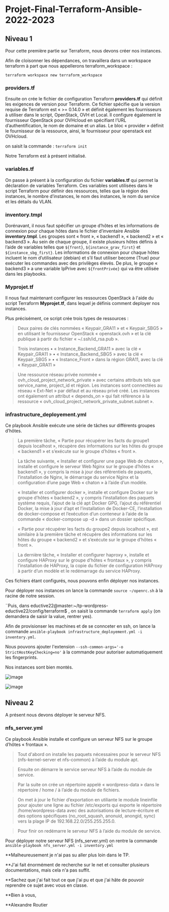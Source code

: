 # Projet-Final-Terraform-Ansible-2022-2023

## Niveau 1

Pour cette première partie sur Terraform, nous devons créer nos instances. 

Afin de cloisonner les dépendances, on travaillera dans un workspace terraform à part que nous appellerons terraform_workspace :

`terraform workspace new terraform_workspace`

### providers.tf

Ensuite on crée le fichier de configuration Terraform **providers.tf** qui définit les exigences de version pour Terraform. 
Ce fichier spécifie que la version requise de Terraform est « >= 0.14.0 » et définit également les fournisseurs à utiliser dans le script, OpenStack, OVH et Local. 
Il configure également le fournisseur OpenStack pour OVHcloud en spécifiant l’URL d’authentification, le nom de domaine et un alias.
Le bloc « provider » définit le fournisseur de la ressource, ainsi, le fournisseur pour openstack est OVHcloud.

on saisit la commande : `terraform init`

Notre Terraform est à présent initialisé.

### variables.tf

On passe à présent à la configuration du fichier **variables.tf** qui permet la déclaration de variables Terraform. 
Ces variables sont utilisées dans le script Terraform pour définir des ressources, telles que la région des instances, le nombre d’instances, le nom des instances, le nom du service et les détails du VLAN.


### inventory.tmpl

Dorénavant, il nous faut spécifier un groupe d’hôtes et les informations de connexion pour chaque hôtes dans le fichier d’inventaire Ansible **inventory.tmpl**.
Les groupes sont « front », « backend1 », « backend2 » et « backend3 ». Au sein de chaque groupe, il existe plusieurs hôtes définis à l’aide de variables telles que `${front}`, `${instance_grav_first}` et `${instance_sbg_first}`. Les informations de connexion pour chaque hôtes incluent le nom d’utilisateur (debian) et s’il faut utiliser become (True) pour exécuter les commandes avec des privilèges élevés. De plus, le groupe « backend3 » a une variable IpPrive avec `${frontPrivée}` qui va être utilisée dans les playbooks.

### Myprojet.tf

Il nous faut maintenant configurer les ressources OpenStack à l'aide du script Terraform **Myprojet.tf**, dans lequel je définis comment deployer nos instances. 

Plus précisément, ce script crée trois types de ressources :

> Deux paires de clés nommées « Keypair_GRA11 » et « Keypair_SBG5 » en utilisant le fournisseur OpenStack « openstack.ovh » et la clé publique à partir du fichier « ~/.ssh/id_rsa.pub ».

> Trois instances
•	« Instance_Backend_GRA11 » avec la clé « Keypair_GRA11 »
•	« Instance_Backend_SBG5 » avec la clé « Keypair_SBG5 »
•	« Instance_Front » dans la région GRA11, avec la clé « Keypair_GRA11 »

> Une ressource réseau privée nommée « ovh_cloud_project_network_private » avec certains attributs tels que service_name, project_id et région.
Les instances sont connectées au réseau « Ext-Net » par défaut et au réseau privé créé. Les instances ont également un attribut « depends_on » qui fait référence à la ressource « ovh_cloud_project_network_private_subnet.subnet ».

### infrastructure_deployement.yml

Ce playbook Ansible exécute une série de tâches sur différents groupes d’hôtes. 

> La première tâche, « Partie pour récupérer les facts du groupe1 depuis localhost », récupère des informations sur les hôtes du groupe « backend1 » et s’exécute sur le groupe d’hôtes « front ». 

> La tâche suivante, « Installer et configurer une page Web de chaton », installe et configure le serveur Web Nginx sur le groupe d’hôtes « backend1 », y compris la mise à jour des référentiels de paquets, l’installation de Nginx, le démarrage du service Nginx et la configuration d’une page Web « chaton » à l’aide d’un modèle.

> « Installer et configurer docker », installe et configure Docker sur le groupe d’hôtes « backend2 », y compris l’installation des paquets système requis, l’ajout de la clé apt Docker GPG, l’ajout du référentiel Docker, la mise à jour d’apt et l’installation de Docker-CE, l’installation de docker-compose et l’exécution d’un conteneur à l’aide de la commande « docker-compose up -d » dans un dossier spécifique.
 
> « Partie pour récupérer les facts du groupe2 depuis localhost », est similaire à la première tâche et récupère des informations sur les hôtes du groupe « backend2 » et s’exécute sur le groupe d’hôtes « front ».

> La dernière tâche, « Installer et configurer haproxy », installe et configure HAProxy sur le groupe d’hôtes « frontaux », y compris l’installation de HAProxy, la copie du fichier de configuration HAProxy à partir d’un modèle et le redémarrage du service HAProxy.



Ces fichiers étant configurés, nous pouvons enfin déployer nos instances.

Pour déployer nos instances on lance la commande `source ~/openrc.sh` à la racine de notre session.

¨Puis, dans eductive22@master:~/tp-wordpress-eductive22/config/terraform$ , on saisit la commande `terraform apply` (on demandera de saisir la value, rentrer yes).

Afin de provisionser les machines et de se connceter en ssh, on lance la commande `ansible-playbook infrastructure_deployement.yml -i inventory.yml`.

 Nous pouvons ajouter l'extension `--ssh-common-args='-o StrictHostKeyChecking=no'` à la commande pour autoriser automatiquement les fingerprints.
 
 Nos instances sont bien montés.
 
 ![image](https://user-images.githubusercontent.com/105780244/212196657-fc25255e-cca6-4b52-9594-d549367b2ac7.png)

 
 ![image](https://user-images.githubusercontent.com/105780244/212196350-cc6d459d-a4a6-445c-be91-ced7f9214fca.png)
 
 
 ## Niveau 2
 
 A présent nous devons déployer le serveur NFS.
 
 ### nfs_server.yml
 
Ce playbook Ansible installe et configure un serveur NFS sur le groupe d’hôtes « frontaux ».

> Tout d'abord on installe les paquets nécessaires pour le serveur NFS (nfs-kernel-server et nfs-common) à l’aide du module apt.

> Ensuite on démarre le service serveur NFS à l’aide du module de service.

> Par la suite on crée un répertoire appelé « wordpress-data » dans le répertoire / home / à l’aide du module de fichiers.

> On met à jour le fichier d’exportation en utiliante le module lineinfile pour ajouter une ligne au fichier /etc/exports qui exporte le répertoire /home/wordpress-data avec des autorisations de lecture-écriture et des options spécifiques (no_root_squash, anonuid, anongid, sync) vers la plage IP de 192.168.22.0/255.255.255.0.

> Pour finir on redémarre le serveur NFS à l’aide du module de service.

Pour déployer notre serveur NFS (nfs_server.yml) on rentre la commande `ansible-playbook nfs_server.yml -i inventory.yml`


**Malheureusement je n'ai pas su aller plus loin dans le TP.

**J'ai fait énormément de recherche sur le net et consulter plusieurs documentations, mais cela n'a pas suffit.

**Sachez que j'ai fait tout ce que j'ai pu et que j'ai hâte de pouvoir reprendre ce sujet avec vous en classe.

**Bien à vous,

**Alexandre Routier










